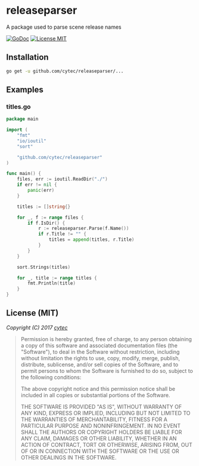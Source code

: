 releaseparser
===============

A package used to parse scene release names

[![GoDoc](https://img.shields.io/badge/godoc-reference-blue.svg?style=flat)](https://godoc.org/github.com/cytec/releaseparser)
[![License MIT](https://img.shields.io/badge/license-MIT-lightgrey.svg?style=flat)](https://github.com/cytec/releaseparser#license-mit)

## Installation

```bash
go get -u github.com/cytec/releaseparser/...
```

## Examples

### titles.go

```go
package main

import (
	"fmt"
	"io/ioutil"
	"sort"

	"github.com/cytec/releaseparser"
)

func main() {
	files, err := ioutil.ReadDir("./")
	if err != nil {
		panic(err)
	}

	titles := []string{}

	for _, f := range files {
		if f.IsDir() {
			r := releaseparser.Parse(f.Name())
			if r.Title != "" {
				titles = append(titles, r.Title)
			}
		}
	}

	sort.Strings(titles)

	for _, title := range titles {
		fmt.Println(title)
	}
}
```

## License (MIT)

*Copyright (C) 2017 [cytec](http://cytec.us/)*

> Permission is hereby granted, free of charge, to any person obtaining
> a copy of this software and associated documentation files (the "Software"),
> to deal in the Software without restriction, including without limitation
> the rights to use, copy, modify, merge, publish, distribute, sublicense,
> and/or sell copies of the Software, and to permit persons to whom the
> Software is furnished to do so, subject to the following conditions:
>
> The above copyright notice and this permission notice shall be included
> in all copies or substantial portions of the Software.
>
> THE SOFTWARE IS PROVIDED "AS IS", WITHOUT WARRANTY OF ANY KIND,
> EXPRESS OR IMPLIED, INCLUDING BUT NOT LIMITED TO THE WARRANTIES
> OF MERCHANTABILITY, FITNESS FOR A PARTICULAR PURPOSE AND NONINFRINGEMENT.
> IN NO EVENT SHALL THE AUTHORS OR COPYRIGHT HOLDERS BE LIABLE FOR ANY CLAIM,
> DAMAGES OR OTHER LIABILITY, WHETHER IN AN ACTION OF CONTRACT,
> TORT OR OTHERWISE, ARISING FROM, OUT OF OR IN CONNECTION WITH THE SOFTWARE
> OR THE USE OR OTHER DEALINGS IN THE SOFTWARE.
